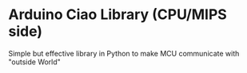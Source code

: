 # Arduino Ciao Library (CPU/MIPS side)
Simple but effective library in Python to make MCU communicate with "outside World"
